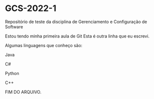 # GCS-2022-1
Repositório de teste da disciplina de Gerenciamento e Configuração de Software

Estou tendo minha primeira aula de Git
Esta é outra linha que eu escrevi.

Algumas linguagens que conheço são:

Java

C#

Python

C++

FIM DO ARQUIVO.

